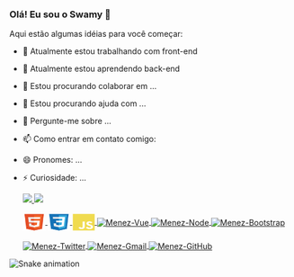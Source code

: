### Olá! Eu sou o Swamy 👋

Aqui estão algumas idéias para você começar:

- 🔭 Atualmente estou trabalhando com front-end
- 🌱 Atualmente estou aprendendo back-end
- 👯 Estou procurando colaborar em ...
- 🤔 Estou procurando ajuda com ...
- 💬 Pergunte-me sobre ...
- 📫 Como entrar em contato comigo: 
- 😄 Pronomes: ...
- ⚡ Curiosidade: ...

  <div>
    <a href="https://guithub.com/swamy-menezes">
    <img height="180em" src="https://github-readme-stats.vercel.app/api?username=swamy-menezes&show_icons=true&theme=dark&include_all_commits=true&count_private=true"/>
    <img height="180em" src="https://github-readme-stats.vercel.app/api/top-langs/?username=swamy-menezes&layout=compact&langs_count=16&theme=dark"/>
  </div>

  <div style="display: inline_block"><br>
    <img align="center" alt="Menez-HTML" height="30" width="40" src="https://raw.githubusercontent.com/devicons/devicon/master/icons/html5/html5-original.svg">
    <img align="center" alt="Menez-CSS" height="30" width="40" src="https://raw.githubusercontent.com/devicons/devicon/master/icons/css3/css3-original.svg">
    <img align="center" alt="Menez-Js" height="30" width="40" src="https://raw.githubusercontent.com/devicons/devicon/master/icons/javascript/javascript-plain.svg">
    <img align="center" alt="Menez-Vue" height="30" width="60" src="https://img.shields.io/badge/Vue.js-35495E?style=for-the-badge&logo=vue.js&logoColor=4FC08D">
    <img align="center" alt="Menez-Node" height="30" width="60" src="https://img.shields.io/badge/Node.js-43853D?style=for-the-badge&logo=node.js&logoColor=white">
    <img align="center" alt="Menez-Bootstrap" height="30" width="60" src="https://img.shields.io/badge/Bootstrap-563D7C?style=for-the-badge&logo=bootstrap&logoColor=white">
  </div>
  
  <div style="display: inline_block"><br>
    <a href="https://twitter.com/@DevMenez">    
      <img align="center" alt="Menez-Twitter" height="30" width="90" src="https://img.shields.io/badge/Twitter-1DA1F2?style=for-the-badge&logo=twitter&logoColor=white">
    </a>
    
    <a href="https://swamy.menezes@gmail.com">
      <img align="center" alt="Menez-Gmail" height="30" width="90" src="https://img.shields.io/badge/Gmail-D14836?style=for-the-badge&logo=gmail&logoColor=white">
    </a>
    
    <a href="https://guithub.com/swamy-menezes">
      <img align="center" alt="Menez-GitHub" height="30" width="90" src="https://img.shields.io/badge/GitHub-100000?style=for-the-badge&logo=github&logoColor=white">
    </a>
  </div>
  
 
![Snake animation](https://github.com/rafaballerini2/rafaballerini2/blob/output/github-contribution-grid-snake.svg)
